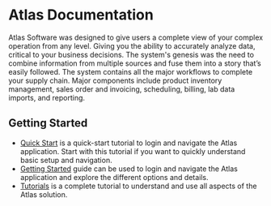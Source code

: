 ﻿# Atlas Documentation

Atlas Software was designed to give users a complete view of your complex operation from any level. Giving you the ability to accurately analyze data, critical to your business decisions. The system's genesis was the need to combine information from multiple sources and fuse them into a story that’s easily followed. The system contains all the major workflows to complete your supply chain. Major components include product inventory management, sales order and invoicing, scheduling, billing, lab data imports, and reporting.  

## Getting Started

* [Quick Start](Tutorials/Navigation/Index.md) is a quick-start tutorial to login and navigate the Atlas application. Start with this tutorial if you want to quickly understand basic setup and navigation.
* [Getting Started](Getting-Started.md) guide can be used to login and navigate the Atlas application and explore the different options and details.
* [Tutorials](Tutorials/Index.md) is a complete tutorial to understand and use all aspects of the Atlas solution.


